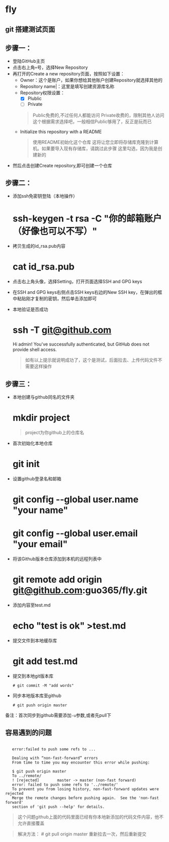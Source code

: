 # fly

## git 搭建测试页面
## 步骤一：

- 登陆GitHub主页
- 点击右上角`+`号，选择New Repository
- 再打开的Create a new repository页面，按照如下设置：
    - Owner：这个是账户，如果你想给其他账户创建Repository就选择其他的
    - Repository name|：这里是填写创建资源库名称
    - Repository权限设置：
       - [x] Plublic
       - [ ] Private
      >Public免费的,不过任何人都能访问
      >Private收费的，限制其他人访问
      >这个根据需求选择吧，一般相信Public够用了，反正是玩而已
    - Initialize this repository with a README
      >使用README初始化这个仓库
      >这将让您立即将存储库克隆到计算机。如果要导入现有存储库，请跳过此步骤
      >这里勾选，因为我是创建新的
- 然后点击创建Create repository,即可创建一个仓库

## 步骤二：

- 添加ssh免密钥登陆（本地操作）

     # ssh-keygen -t rsa -C "你的邮箱账户（好像也可以不写）"
- 拷贝生成的id_rsa.pub内容

     # cat id_rsa.pub
- 点击右上角头像，选择Setting，打开页面选择SSH and GPG keys
- 在SSH and GPG keys右侧点击SSH keys右边的New SSH key，在弹出的框中粘贴刚才复制的密钥，然后单击添加即可
- 本地验证是否成功

    # ssh -T git@github.com
    Hi admin! You've successfully authenticated, but GitHub does not provide shell access.
    >如有以上提示就说明成功了，这个是测试，后面拉去、上传代码文件不需要这样操作

## 步骤三：

- 本地创建与github同名的文件夹

    # mkdir project
    > project为你github上的仓库名
- 首次初始化本地仓库

    # git init
- 设置github登录名和邮箱

    # git config --global user.name "your name"
    # git config --global user.email "your email"
- 将该Github版本仓库添加到本机的远程列表中

    #  git remote add origin  git@github.com:guo365/fly.git
- 添加内容至test.md

    # echo "test is ok" >test.md
- 提交文件到本地缓存库

    # git add test.md
- 提交到本地git版本库

      # git commit -M "add words"
- 同步本地版本库至github

      # git push origin master
备注：首次同步到github需要添加`-u`参数,或者先pull下

## 容易遇到的问题

```

   error:failed to push some refs to ...

   Dealing with “non-fast-forward” errors
   From time to time you may encounter this error while pushing:

   $ git push origin master  
   To ../remote/  
   ! [rejected]        master -> master (non-fast forward)  
   error: failed to push some refs to '../remote/'  
   To prevent you from losing history, non-fast-forward updates were rejected
   Merge the remote changes before pushing again.  See the 'non-fast forward'
   section of 'git push --help' for details.

```

>这个问题github上面的代码里面已经有你本地新添加的代码文件内容，他不允许直接覆盖

>解决方法：
    # git pull origin master
>重新拉去一次，然后重新提交
